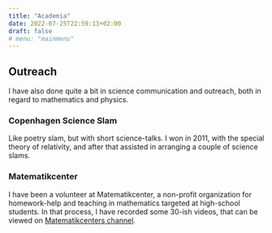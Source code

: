 ```yaml
---
title: "Academia"
date: 2022-07-25T22:59:13+02:00
draft: false
# menu: "mainmenu"
---
```


## Outreach

I have also done quite a bit in science communication and outreach, both
in regard to mathematics and physics.

### Copenhagen Science Slam

Like poetry slam, but with short science-talks. I won in 2011, with the
special theory of relativity, and after that assisted in arranging a
couple of science slams.

### Matematikcenter

I have been a volunteer at Matematikcenter, a non-profit organization
for homework-help and teaching in mathematics targeted at high-school
students. In that process, I have recorded some 30-ish videos, that can
be viewed on [Matematikcenters
channel](https://www.youtube.com/channel/UC0Et2H2140L8cNaT4XPgnrQ).
